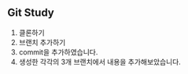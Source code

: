 Git Study
------------------
1. 클론하기
2. 브랜치 추가하기
3. commit을 추가하였습니다.
4. 생성한 각각의 3개 브랜치에서 내용을 추가해보았습니다.
